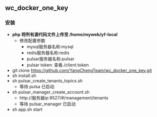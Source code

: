 ## wc_docker_one_key

### 安装
-  **php 将所有源代码文件上传至 /home/myweb/yf-local**
   - 修改配置参数
      - mysql服务器名称:mysql
      - redis服务器名称:redis
      - pulsar服务器名称:pulsar
      - pulsar token: 查看./client.token
-  git clone https://github.com/YangChengTeam/wc_docker_one_key.git
-  sh install.sh
-  sh pulsar_create_tenants_topics.sh
   - 等待 pulsa 已启动
-  sh pulsar_manager_create_account.sh 
   - http://服务器ip:9527/#/management/tenants
   - 等待 pulsar_manager 已启动
-  sh app.sh start
